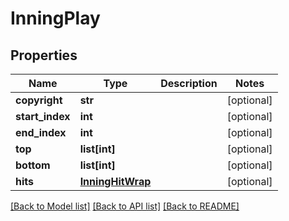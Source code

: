 # InningPlay

## Properties
Name | Type | Description | Notes
------------ | ------------- | ------------- | -------------
**copyright** | **str** |  | [optional] 
**start_index** | **int** |  | [optional] 
**end_index** | **int** |  | [optional] 
**top** | **list[int]** |  | [optional] 
**bottom** | **list[int]** |  | [optional] 
**hits** | [**InningHitWrap**](InningHitWrap.md) |  | [optional] 

[[Back to Model list]](../README.md#documentation-for-models) [[Back to API list]](../README.md#documentation-for-api-endpoints) [[Back to README]](../README.md)

